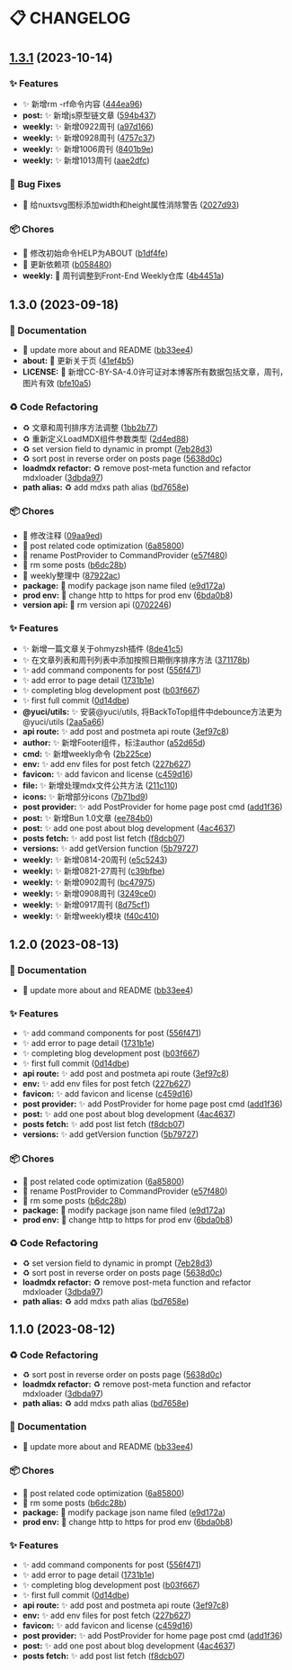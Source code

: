# 📋 CHANGELOG

## [1.3.1](https://github.com/hezizi/space/compare/1.3.0...1.3.1) (2023-10-14)


### ✨ Features

* :sparkles: 新增rm -rf命令内容 ([444ea96](https://github.com/hezizi/space/commit/444ea96972fa621bccfddad356bf35d02b42b412))
* **post:** :sparkles: 新增js原型链文章 ([594b437](https://github.com/hezizi/space/commit/594b43740d64a66b4e1bf600efd03c69cf957d82))
* **weekly:** :sparkles: 新增0922周刊 ([a97d166](https://github.com/hezizi/space/commit/a97d1668933a083c5abfaea809b46565a92816b4))
* **weekly:** :sparkles: 新增0928周刊 ([4757c37](https://github.com/hezizi/space/commit/4757c3702389698920fb34b0d23b9872d516a0ee))
* **weekly:** :sparkles: 新增1006周刊 ([8401b9e](https://github.com/hezizi/space/commit/8401b9ecbd557981f0190ffcba5ac89831cc0049))
* **weekly:** :sparkles: 新增1013周刊 ([aae2dfc](https://github.com/hezizi/space/commit/aae2dfc06e27e538b3b1cef34a88ff8be0c464f5))


### 🐛 Bug Fixes

* :bug: 给nuxtsvg图标添加width和height属性消除警告 ([2027d93](https://github.com/hezizi/space/commit/2027d930047a6db4556771b08c8240c499131e8b))


### 📦 Chores

* :hammer: 修改初始命令HELP为ABOUT ([b1df4fe](https://github.com/hezizi/space/commit/b1df4fe648d83d134310acb4370e1f674dd6aaec))
* :hammer: 更新依赖项 ([b058480](https://github.com/hezizi/space/commit/b0584800277cc1bdb4d6ff34bdbf0330f643c45f))
* **weekly:** :hammer: 周刊调整到Front-End Weekly仓库 ([4b4451a](https://github.com/hezizi/space/commit/4b4451a89575913b361626e56c5c30c0753a670e))

## 1.3.0 (2023-09-18)


### 📝 Documentation

* :memo: update more about and README ([bb33ee4](https://github.com/hezizi/space/commit/bb33ee44fd79946963edd1ce688e9e4b569a9f5c))
* **about:** :memo: 更新关于页 ([41ef4b5](https://github.com/hezizi/space/commit/41ef4b589d28fa6796ca6dc27fe2791720d30147))
* **LICENSE:** :memo: 新增CC-BY-SA-4.0许可证对本博客所有数据包括文章，周刊，图片有效 ([bfe10a5](https://github.com/hezizi/space/commit/bfe10a5c9ba66068f8b0fec892c8f345f4d0967c))


### ♻ Code Refactoring

* :recycle: 文章和周刊排序方法调整 ([1bb2b77](https://github.com/hezizi/space/commit/1bb2b77e077e1d16d64c1d32746f18eec35f759a))
* :recycle: 重新定义LoadMDX组件参数类型 ([2d4ed88](https://github.com/hezizi/space/commit/2d4ed880e6263a5995d79ca37cc07f1da62c5b18))
* :recycle: set version field to dynamic in prompt ([7eb28d3](https://github.com/hezizi/space/commit/7eb28d362c461d36ccea4af83e0699593d56fc33))
* :recycle: sort post in reverse order on posts page ([5638d0c](https://github.com/hezizi/space/commit/5638d0c5ae253a7f3cabe42faafbc052b6dd60d2))
* **loadmdx refactor:** :recycle: remove post-meta function and refactor mdxloader ([3dbda97](https://github.com/hezizi/space/commit/3dbda97299f587c6def6972560521b50b69b419c))
* **path alias:** :recycle: add mdxs path alias ([bd7658e](https://github.com/hezizi/space/commit/bd7658eee57a82cd5d37bb323e9a8de2a375dd5c))


### 📦 Chores

* :hammer: 修改注释 ([09aa9ed](https://github.com/hezizi/space/commit/09aa9ed26b4e8f0558051abb0c8712967a54170d))
* :hammer: post related code optimization ([6a85800](https://github.com/hezizi/space/commit/6a85800a173b3e7553fa3be23fd06ef8b14a7fe9))
* :hammer: rename PostProvider to CommandProvider ([e57f480](https://github.com/hezizi/space/commit/e57f480917318387638c758cbd0351cd70560137))
* :hammer: rm some posts ([b6dc28b](https://github.com/hezizi/space/commit/b6dc28bebb4fc34ea79436303b13128df39b83f9))
* :hammer: weekly整理中 ([87922ac](https://github.com/hezizi/space/commit/87922ac4389e677437fd1b1bb445d300718a1951))
* **package:** :hammer: modify package json name filed ([e9d172a](https://github.com/hezizi/space/commit/e9d172a8f668a0f462bc0906a62aa76b91eed36c))
* **prod env:** :hammer: change http to https for prod env ([6bda0b8](https://github.com/hezizi/space/commit/6bda0b8f03c99c912246db3573905a2404379ad0))
* **version api:** :hammer: rm version api ([0702246](https://github.com/hezizi/space/commit/07022461a16d05ff687478f01014a87ebe3890d2))


### ✨ Features

* :sparkles: 新增一篇文章关于ohmyzsh插件 ([8de41c5](https://github.com/hezizi/space/commit/8de41c5817f3de26f5f6bc3f8a9de7bd66f88218))
* :sparkles: 在文章列表和周刊列表中添加按照日期倒序排序方法 ([371178b](https://github.com/hezizi/space/commit/371178b608835b110d49e4dd5af6489162ca9ebd))
* :sparkles: add command components for post ([556f471](https://github.com/hezizi/space/commit/556f4712e41630d7e18275ebdf0e06236653b883))
* :sparkles: add error to page detail ([1731b1e](https://github.com/hezizi/space/commit/1731b1e8381422bf889cb7f34fda8910cbb624fe))
* :sparkles: completing blog development post ([b03f667](https://github.com/hezizi/space/commit/b03f6674154c393a54e55e68b51e105eb7ed1ebb))
* :sparkles: first full commit ([0d14dbe](https://github.com/hezizi/space/commit/0d14dbe4d2e364590ac168053af4eb2a1c457efa))
* **@yuci/utils:** :sparkles: 安装@yuci/utils, 将BackToTop组件中debounce方法更为@yuci/utils ([2aa5a66](https://github.com/hezizi/space/commit/2aa5a6656c14653814e8a01a460e132acfe771e8))
* **api route:** :sparkles: add post and postmeta api route ([3ef97c8](https://github.com/hezizi/space/commit/3ef97c87236d5d2915a597e3d8580d4bd5cbd0aa))
* **author:** :sparkles: 新增Footer组件，标注author ([a52d65d](https://github.com/hezizi/space/commit/a52d65d66956622897fbdcfe7073036eef920be6))
* **cmd:** :sparkles: 新增weekly命令 ([2b225ce](https://github.com/hezizi/space/commit/2b225ce7da9b5b32cb25594014b96bcf05f9e63b))
* **env:** :sparkles: add env files for post fetch ([227b627](https://github.com/hezizi/space/commit/227b62777fd35aacece6edc7257fc5b7e6b5bb0f))
* **favicon:** :sparkles: add favicon and license ([c459d16](https://github.com/hezizi/space/commit/c459d16bd0d4656223f786b7a539e267a2d3b2f4))
* **file:** :sparkles: 新增处理mdx文件公共方法 ([211c110](https://github.com/hezizi/space/commit/211c1102bb594bdffd63412866b28ba27e0cdaf3))
* **icons:** :sparkles: 新增部分icons ([7b71bd9](https://github.com/hezizi/space/commit/7b71bd9bd5f96ad41ed6eb19e1204944cd2e3a42))
* **post provider:** :sparkles: add PostProvider for home page post cmd ([add1f36](https://github.com/hezizi/space/commit/add1f36e187b0bc179e34a96b6306eab2b4dccf3))
* **post:** :sparkles: 新增Bun 1.0文章 ([ee784b0](https://github.com/hezizi/space/commit/ee784b07cebc242af74ec93649852072653c9dde))
* **post:** :sparkles: add one post about blog development ([4ac4637](https://github.com/hezizi/space/commit/4ac46375bcb420de0d2fad16bb57fa7b9e5b98ef))
* **posts fetch:** :sparkles: add post list fetch ([f8dcb07](https://github.com/hezizi/space/commit/f8dcb07a3069d5b1c645dbe492e0820c1a4ce86a))
* **versions:** :sparkles: add getVersion function ([5b79727](https://github.com/hezizi/space/commit/5b79727b5d824e9453c63c8bf1770e7784ce18cb))
* **weekly:** :sparkles: 新增0814-20周刊 ([e5c5243](https://github.com/hezizi/space/commit/e5c52437dc096d621652e80045b0980a50ee9bb4))
* **weekly:** :sparkles: 新增0821-27周刊 ([c39bfbe](https://github.com/hezizi/space/commit/c39bfbe7f118596d86a57fd67db71013f2359c75))
* **weekly:** :sparkles: 新增0902周刊 ([bc47975](https://github.com/hezizi/space/commit/bc47975bbb3e0fc9416f2291f0a2b120f0d14686))
* **weekly:** :sparkles: 新增0908周刊 ([3249ce0](https://github.com/hezizi/space/commit/3249ce0b2ea86126bfdae4f834739a29543a537a))
* **weekly:** :sparkles: 新增0917周刊 ([8d75cf1](https://github.com/hezizi/space/commit/8d75cf1ac7c5e9511251d5d56a7789969d1b21df))
* **weekly:** :sparkles: 新增weekly模块 ([f40c410](https://github.com/hezizi/space/commit/f40c410d4d36853d6a8323f2e6d3346c8cdbfc00))

## 1.2.0 (2023-08-13)


### 📝 Documentation

* :memo: update more about and README ([bb33ee4](https://github.com/hezizi/space/commit/bb33ee44fd79946963edd1ce688e9e4b569a9f5c))


### ✨ Features

* :sparkles: add command components for post ([556f471](https://github.com/hezizi/space/commit/556f4712e41630d7e18275ebdf0e06236653b883))
* :sparkles: add error to page detail ([1731b1e](https://github.com/hezizi/space/commit/1731b1e8381422bf889cb7f34fda8910cbb624fe))
* :sparkles: completing blog development post ([b03f667](https://github.com/hezizi/space/commit/b03f6674154c393a54e55e68b51e105eb7ed1ebb))
* :sparkles: first full commit ([0d14dbe](https://github.com/hezizi/space/commit/0d14dbe4d2e364590ac168053af4eb2a1c457efa))
* **api route:** :sparkles: add post and postmeta api route ([3ef97c8](https://github.com/hezizi/space/commit/3ef97c87236d5d2915a597e3d8580d4bd5cbd0aa))
* **env:** :sparkles: add env files for post fetch ([227b627](https://github.com/hezizi/space/commit/227b62777fd35aacece6edc7257fc5b7e6b5bb0f))
* **favicon:** :sparkles: add favicon and license ([c459d16](https://github.com/hezizi/space/commit/c459d16bd0d4656223f786b7a539e267a2d3b2f4))
* **post provider:** :sparkles: add PostProvider for home page post cmd ([add1f36](https://github.com/hezizi/space/commit/add1f36e187b0bc179e34a96b6306eab2b4dccf3))
* **post:** :sparkles: add one post about blog development ([4ac4637](https://github.com/hezizi/space/commit/4ac46375bcb420de0d2fad16bb57fa7b9e5b98ef))
* **posts fetch:** :sparkles: add post list fetch ([f8dcb07](https://github.com/hezizi/space/commit/f8dcb07a3069d5b1c645dbe492e0820c1a4ce86a))
* **versions:** :sparkles: add getVersion function ([5b79727](https://github.com/hezizi/space/commit/5b79727b5d824e9453c63c8bf1770e7784ce18cb))


### 📦 Chores

* :hammer: post related code optimization ([6a85800](https://github.com/hezizi/space/commit/6a85800a173b3e7553fa3be23fd06ef8b14a7fe9))
* :hammer: rename PostProvider to CommandProvider ([e57f480](https://github.com/hezizi/space/commit/e57f480917318387638c758cbd0351cd70560137))
* :hammer: rm some posts ([b6dc28b](https://github.com/hezizi/space/commit/b6dc28bebb4fc34ea79436303b13128df39b83f9))
* **package:** :hammer: modify package json name filed ([e9d172a](https://github.com/hezizi/space/commit/e9d172a8f668a0f462bc0906a62aa76b91eed36c))
* **prod env:** :hammer: change http to https for prod env ([6bda0b8](https://github.com/hezizi/space/commit/6bda0b8f03c99c912246db3573905a2404379ad0))


### ♻ Code Refactoring

* :recycle: set version field to dynamic in prompt ([7eb28d3](https://github.com/hezizi/space/commit/7eb28d362c461d36ccea4af83e0699593d56fc33))
* :recycle: sort post in reverse order on posts page ([5638d0c](https://github.com/hezizi/space/commit/5638d0c5ae253a7f3cabe42faafbc052b6dd60d2))
* **loadmdx refactor:** :recycle: remove post-meta function and refactor mdxloader ([3dbda97](https://github.com/hezizi/space/commit/3dbda97299f587c6def6972560521b50b69b419c))
* **path alias:** :recycle: add mdxs path alias ([bd7658e](https://github.com/hezizi/space/commit/bd7658eee57a82cd5d37bb323e9a8de2a375dd5c))

## 1.1.0 (2023-08-12)


### ♻ Code Refactoring

* :recycle: sort post in reverse order on posts page ([5638d0c](https://github.com/hezizi/space/commit/5638d0c5ae253a7f3cabe42faafbc052b6dd60d2))
* **loadmdx refactor:** :recycle: remove post-meta function and refactor mdxloader ([3dbda97](https://github.com/hezizi/space/commit/3dbda97299f587c6def6972560521b50b69b419c))
* **path alias:** :recycle: add mdxs path alias ([bd7658e](https://github.com/hezizi/space/commit/bd7658eee57a82cd5d37bb323e9a8de2a375dd5c))


### 📝 Documentation

* :memo: update more about and README ([bb33ee4](https://github.com/hezizi/space/commit/bb33ee44fd79946963edd1ce688e9e4b569a9f5c))


### 📦 Chores

* :hammer: post related code optimization ([6a85800](https://github.com/hezizi/space/commit/6a85800a173b3e7553fa3be23fd06ef8b14a7fe9))
* :hammer: rm some posts ([b6dc28b](https://github.com/hezizi/space/commit/b6dc28bebb4fc34ea79436303b13128df39b83f9))
* **package:** :hammer: modify package json name filed ([e9d172a](https://github.com/hezizi/space/commit/e9d172a8f668a0f462bc0906a62aa76b91eed36c))
* **prod env:** :hammer: change http to https for prod env ([6bda0b8](https://github.com/hezizi/space/commit/6bda0b8f03c99c912246db3573905a2404379ad0))


### ✨ Features

* :sparkles: add command components for post ([556f471](https://github.com/hezizi/space/commit/556f4712e41630d7e18275ebdf0e06236653b883))
* :sparkles: add error to page detail ([1731b1e](https://github.com/hezizi/space/commit/1731b1e8381422bf889cb7f34fda8910cbb624fe))
* :sparkles: completing blog development post ([b03f667](https://github.com/hezizi/space/commit/b03f6674154c393a54e55e68b51e105eb7ed1ebb))
* :sparkles: first full commit ([0d14dbe](https://github.com/hezizi/space/commit/0d14dbe4d2e364590ac168053af4eb2a1c457efa))
* **api route:** :sparkles: add post and postmeta api route ([3ef97c8](https://github.com/hezizi/space/commit/3ef97c87236d5d2915a597e3d8580d4bd5cbd0aa))
* **env:** :sparkles: add env files for post fetch ([227b627](https://github.com/hezizi/space/commit/227b62777fd35aacece6edc7257fc5b7e6b5bb0f))
* **favicon:** :sparkles: add favicon and license ([c459d16](https://github.com/hezizi/space/commit/c459d16bd0d4656223f786b7a539e267a2d3b2f4))
* **post provider:** :sparkles: add PostProvider for home page post cmd ([add1f36](https://github.com/hezizi/space/commit/add1f36e187b0bc179e34a96b6306eab2b4dccf3))
* **post:** :sparkles: add one post about blog development ([4ac4637](https://github.com/hezizi/space/commit/4ac46375bcb420de0d2fad16bb57fa7b9e5b98ef))
* **posts fetch:** :sparkles: add post list fetch ([f8dcb07](https://github.com/hezizi/space/commit/f8dcb07a3069d5b1c645dbe492e0820c1a4ce86a))